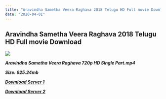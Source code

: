```yaml
---
title: "Aravindha Sametha Veera Raghava 2018 Telugu HD Full movie Download Aravindha Sametha Veera Raghava Telugu HD Movie Download"
date: "2020-04-01"
---
```


## Aravindha Sametha Veera Raghava 2018 Telugu HD Full movie Download 

![](https://images.moviebuff.com/59147bad-4d53-4673-81bb-20e28e8e3b68?w=1000)

**_Aravindha Sametha Veera Raghava 720p HD Single Part.mp4_**

**_Size: 925.24mb_**

**_[Download Server 1](https://openload.co/f/z4xRNUdwd94)_**

**_[Download Server 2](https://openload.co/f/z4xRNUdwd94)_**

